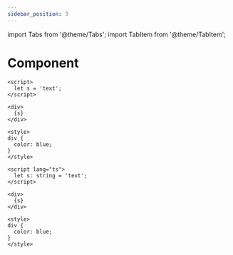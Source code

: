 ```yaml
---
sidebar_position: 3
---
```


import Tabs from '@theme/Tabs';
import TabItem from '@theme/TabItem';


# Component


<Tabs>
<TabItem value="js" label="js" default>

```svelte title="Component.svelte"
<script>
  let s = 'text';
</script>

<div>
  {s}
</div>

<style>
div {
  color: blue;
}
</style>
```

</TabItem>
<TabItem value="ts" label="ts">


```svelte title="Component.svelte"
<script lang="ts">
  let s: string = 'text';
</script>

<div>
  {s}
</div>

<style>
div {
  color: blue;
}
</style>
```

</TabItem>
</Tabs>